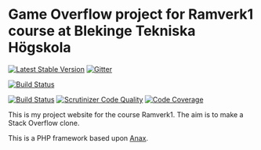 Game Overflow project for Ramverk1 course at Blekinge Tekniska Högskola
===========================================

[![Latest Stable Version](https://poser.pugx.org/pamo18/ramverk1-project/v/stable)](https://packagist.org/packages/pamo18/ramverk1-project)
[![Gitter](https://badges.gitter.im/pamo18/community.svg)](https://gitter.im/pamo18/community?utm_source=badge&utm_medium=badge&utm_campaign=pr-badge)

[![Build Status](https://travis-ci.org/pamo18/ramverk1-project.svg?branch=master)](https://travis-ci.org/pamo18/ramverk1-project)

[![Build Status](https://scrutinizer-ci.com/g/pamo18/ramverk1-project/badges/build.png?b=master)](https://scrutinizer-ci.com/g/pamo18/ramverk1-project/build-status/master)
[![Scrutinizer Code Quality](https://scrutinizer-ci.com/g/pamo18/ramverk1-project/badges/quality-score.png?b=master)](https://scrutinizer-ci.com/g/pamo18/ramverk1-project/?branch=master)
[![Code Coverage](https://scrutinizer-ci.com/g/pamo18/ramverk1-project/badges/coverage.png?b=master)](https://scrutinizer-ci.com/g/pamo18/ramverk1-project/?branch=master)

This is my project website for the course Ramverk1.  The aim is to make a Stack Overflow clone.

This is a PHP framework based upon [Anax](https://dbwebb.se/anax/inledning).
